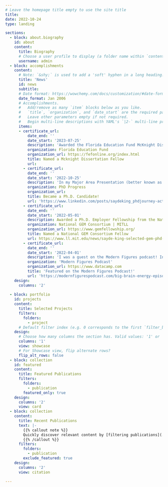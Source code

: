 ```yaml
---
# Leave the homepage title empty to use the site title
title:
date: 2022-10-24
type: landing

sections:
  - block: about.biography
    id: about
    content:
      title: Biography
      # Choose a user profile to display (a folder name within `content/authors/`)
      username: admin
  - block: accomplishments
    content:
      # Note: `&shy;` is used to add a 'soft' hyphen in a long heading.
      title: 'News'
      id: news
      subtitle:
      # Date format: https://wowchemy.com/docs/customization/#date-format
      date_format: Jan 2006
      # Accomplishments.
      #   Add/remove as many `item` blocks below as you like.
      #   `title`, `organization`, and `date_start` are the required parameters.
      #   Leave other parameters empty if not required.
      #   Begin multi-line descriptions with YAML's `|2-` multi-line prefix.
      items:
      - certificate_url: 
          date_end: ''
          date_start: '2023-07-25'
          description: 'Awarded the Florida Education Fund McKnight Dissertation Fellowship.'
          organization: Florida Education Fund
          organization_url: https://fefonline.org/index.html
          title: Named a Mcknight Dissertation Fellow
          url: 
        - certificate_url: 
          date_end: ''
          date_start: '2022-10-25'
          description: 'In my Major Area Presentation (better known as a proposal), I presented an overivew of my progress thus far toward my dissertation. Specifically, I highlighted key research in the literature, presented my research study on the perceptions of mental health counselors on the use of AI for deception detection in therapeutic settings, and disscussed future studies, and my completion timeline.'
          organization: PhD Progress
          organization_url: 
          title: Became a Ph.D. Candidate!
          url: 'https://www.linkedin.com/posts/saydeking_phdjourney-activity-6991044883654303744-8LQ1?utm_source=share&utm_medium=member_desktop'
        - certificate_url: 
          date_end: ''
          date_start: '2022-05-01'
          description: Awarded a Ph.D. Employer Fellowship from the National GEM Consortium sponsored by the MIT Lincoln Laboratory.
          organization: National GEM Consortium | MITLL
          organization_url: https://www.gemfellowship.org/
          title: Named a National GEM Consortium Fellow
          url: https://www.ll.mit.edu/news/sayde-king-selected-gem-phd-fellowship-lincoln-laboratory
        - certificate_url: 
          date_end: ''
          date_start: '2022-04-01'
          description: 'I was a guest on the Modern Figures podcast! In my episode, Big Brain Energy, I discuss my PhD journey and how the Modern Figures Podcast played a critical role. Have a listen!'
          organization: 'Modern Figures Podcast'
          organization_url: https://www.datacamp.com
          title: 'Featured on the Modern Figures Podcast!'
          url: 'https://modernfigurespodcast.com/big-brain-energy-episode-038/'
    design:
      columns: '2'
      
  - block: portfolio
    id: projects
    content:
      title: Selected Projects
      filters:
        folders:
          - project
      # Default filter index (e.g. 0 corresponds to the first `filter_button` instance below)
    design:
      # Choose how many columns the section has. Valid values: '1' or '2'.
      columns: '1'
      view: showcase
      # For Showcase view, flip alternate rows?
      flip_alt_rows: false
  - block: collection
    id: featured
    content:
      title: Featured Publications
      filters:
        folders:
          - publication
        featured_only: true
    design:
      columns: '2'
      view: card
  - block: collection
    content:
      title: Recent Publications
      text: |-
        {{% callout note %}}
        Quickly discover relevant content by [filtering publications](./publication/).
        {{% /callout %}}
      filters:
        folders:
          - publication
        exclude_featured: true
    design:
      columns: '2'
      view: citation

---
```


